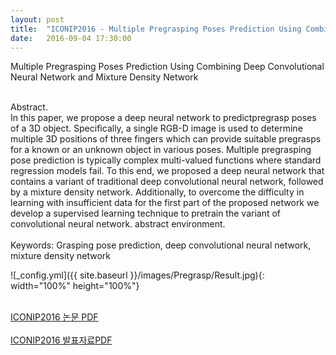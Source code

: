 ```yaml
---
layout: post
title:  "ICONIP2016 - Multiple Pregrasping Poses Prediction Using Combining Deep Convolutional Neural Network and Mixture Density Network"
date:   2016-09-04 17:30:00
---
```


Multiple Pregrasping Poses Prediction Using Combining Deep Convolutional Neural Network and Mixture Density Network<br>

<br>Abstract.
<br>In this paper, we propose a deep neural network to predictpregrasp poses of a 3D object. Specifically, a single RGB-D image is used to determine multiple 3D positions of three fingers which can provide suitable pregrasps for a known or an unknown object in various poses. Multiple pregrasping pose prediction is typically complex multi-valued functions where standard regression models fail. To this end, we proposed a deep neural network that contains a variant of traditional deep convolutional neural network, followed by a mixture density network. Additionally, to overcome the difficulty in learning with insufficient data for the first part of the proposed network we develop a supervised learning technique to pretrain the variant of convolutional neural network. abstract environment.<br><br>
Keywords: Grasping pose prediction, deep convolutional neural network, mixture density network

![_config.yml]({{ site.baseurl }}/images/Pregrasp/Result.jpg){: width="100%" height="100%"}<br>

<br>[ICONIP2016 논문 PDF](https://github.com/sp9103/sp9103.github.io/blob/master/PDF/ICONIP2016.pdf)<br>
<br>[ICONIP2016 발표자료PDF](https://github.com/sp9103/sp9103.github.io/blob/master/PDF/ICONIP2016-발표자료.pdf)<br>
